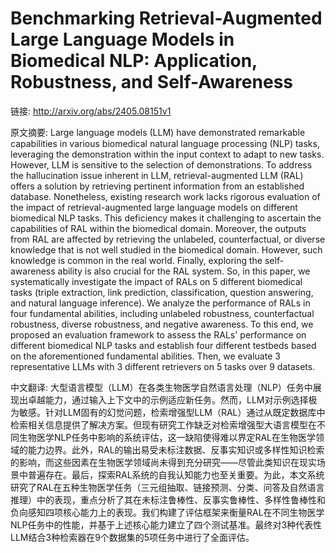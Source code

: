 # Benchmarking Retrieval-Augmented Large Language Models in Biomedical NLP: Application, Robustness, and Self-Awareness

链接: http://arxiv.org/abs/2405.08151v1

原文摘要:
Large language models (LLM) have demonstrated remarkable capabilities in
various biomedical natural language processing (NLP) tasks, leveraging the
demonstration within the input context to adapt to new tasks. However, LLM is
sensitive to the selection of demonstrations. To address the hallucination
issue inherent in LLM, retrieval-augmented LLM (RAL) offers a solution by
retrieving pertinent information from an established database. Nonetheless,
existing research work lacks rigorous evaluation of the impact of
retrieval-augmented large language models on different biomedical NLP tasks.
This deficiency makes it challenging to ascertain the capabilities of RAL
within the biomedical domain. Moreover, the outputs from RAL are affected by
retrieving the unlabeled, counterfactual, or diverse knowledge that is not well
studied in the biomedical domain. However, such knowledge is common in the real
world. Finally, exploring the self-awareness ability is also crucial for the
RAL system. So, in this paper, we systematically investigate the impact of RALs
on 5 different biomedical tasks (triple extraction, link prediction,
classification, question answering, and natural language inference). We analyze
the performance of RALs in four fundamental abilities, including unlabeled
robustness, counterfactual robustness, diverse robustness, and negative
awareness. To this end, we proposed an evaluation framework to assess the RALs'
performance on different biomedical NLP tasks and establish four different
testbeds based on the aforementioned fundamental abilities. Then, we evaluate 3
representative LLMs with 3 different retrievers on 5 tasks over 9 datasets.

中文翻译:
大型语言模型（LLM）在各类生物医学自然语言处理（NLP）任务中展现出卓越能力，通过输入上下文中的示例适应新任务。然而，LLM对示例选择极为敏感。针对LLM固有的幻觉问题，检索增强型LLM（RAL）通过从既定数据库中检索相关信息提供了解决方案。但现有研究工作缺乏对检索增强型大语言模型在不同生物医学NLP任务中影响的系统评估，这一缺陷使得难以界定RAL在生物医学领域的能力边界。此外，RAL的输出易受未标注数据、反事实知识或多样性知识检索的影响，而这些因素在生物医学领域尚未得到充分研究——尽管此类知识在现实场景中普遍存在。最后，探索RAL系统的自我认知能力也至关重要。为此，本文系统研究了RAL在五种生物医学任务（三元组抽取、链接预测、分类、问答及自然语言推理）中的表现，重点分析了其在未标注鲁棒性、反事实鲁棒性、多样性鲁棒性和负向感知四项核心能力上的表现。我们构建了评估框架来衡量RAL在不同生物医学NLP任务中的性能，并基于上述核心能力建立了四个测试基准。最终对3种代表性LLM结合3种检索器在9个数据集的5项任务中进行了全面评估。
